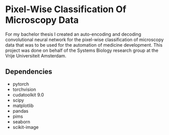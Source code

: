 # Pixel-Wise Classification Of Microscopy Data
For my bachelor thesis I created an auto-encoding and decoding convolutional neural network for the pixel-wise classification of microscopy data that was to be used for the automation of medicine development. This project was done on behalf of the Systems Biology research group at the Vrije Universiteit Amsterdam.

## Dependencies
<ul>
	<li>pytorch</li>
	<li>torchvision</li>
	<li>cudatoolkit 9.0</li>
	<li>scipy</li>
	<li>matplotlib</li>
	<li>pandas</li>
	<li>pims</li>
	<li>seaborn</li>
	<li>scikit-image</li>
</ul>
